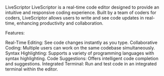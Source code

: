 LiveScriptor
LiveScriptor is a real-time code editor designed to provide an intuitive and responsive coding experience. Built by a team of coders for coders, LiveScriptor allows users to write and see code updates in real-time, enhancing productivity and collaboration.

Features:

Real-Time Editing: See code changes instantly as you type.
Collaborative Coding: Multiple users can work on the same codebase simultaneously.
Syntax Highlighting: Supports a variety of programming languages with syntax highlighting.
Code Suggestions: Offers intelligent code completion and suggestions.
Integrated Terminal: Run and test code in an integrated terminal within the editor.
